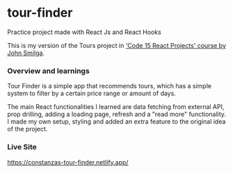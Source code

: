 # tour-finder
Practice project made with React Js and React Hooks

This is my version of the Tours project in ['Code 15 React Projects' course by John Smilga](https://youtu.be/a_7Z7C_JCyo).

### Overview and learnings
Tour Finder is a simple app that recommends tours, which has a simple system to filter by a certain price range or amount of days.

The main React functionalities I learned are data fetching from external API, prop drilling, adding a loading page, refresh and a "read more" functionality. I made my own setup, styling and added an extra feature to the original idea of the project. 

### Live Site
https://constanzas-tour-finder.netlify.app/




